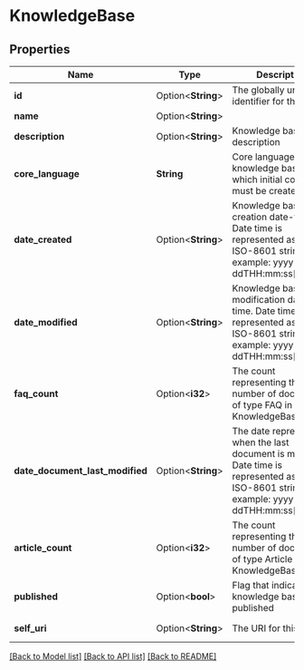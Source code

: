 # KnowledgeBase

## Properties

Name | Type | Description | Notes
------------ | ------------- | ------------- | -------------
**id** | Option<**String**> | The globally unique identifier for the object. | [optional][readonly]
**name** | Option<**String**> |  | [optional]
**description** | Option<**String**> | Knowledge base description | [optional]
**core_language** | **String** | Core language for knowledge base in which initial content must be created first | 
**date_created** | Option<**String**> | Knowledge base creation date-time. Date time is represented as an ISO-8601 string. For example: yyyy-MM-ddTHH:mm:ss[.mmm]Z | [optional][readonly]
**date_modified** | Option<**String**> | Knowledge base last modification date-time. Date time is represented as an ISO-8601 string. For example: yyyy-MM-ddTHH:mm:ss[.mmm]Z | [optional][readonly]
**faq_count** | Option<**i32**> | The count representing the number of documents of type FAQ in the KnowledgeBase | [optional][readonly]
**date_document_last_modified** | Option<**String**> | The date representing when the last document is modified. Date time is represented as an ISO-8601 string. For example: yyyy-MM-ddTHH:mm:ss[.mmm]Z | [optional][readonly]
**article_count** | Option<**i32**> | The count representing the number of documents of type Article in the KnowledgeBase | [optional][readonly]
**published** | Option<**bool**> | Flag that indicates the knowledge base is published | [optional][readonly]
**self_uri** | Option<**String**> | The URI for this object | [optional][readonly]

[[Back to Model list]](../README.md#documentation-for-models) [[Back to API list]](../README.md#documentation-for-api-endpoints) [[Back to README]](../README.md)


